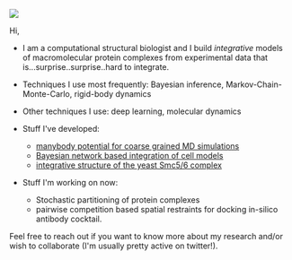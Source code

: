 ![](cmg.gif)  

Hi,

- I am a computational structural biologist and I build *integrative* models of macromolecular protein complexes from experimental data that is...surprise..surprise..hard to integrate. 

- Techniques I use most frequently: Bayesian inference, Markov-Chain-Monte-Carlo, rigid-body dynamics

- Other techniques I use: deep learning, molecular dynamics

- Stuff I've developed: 
  - [manybody potential for coarse grained MD simulations](https://docs.lammps.org/pair_local_density.html)
  - [Bayesian network based integration of cell models](https://github.com/tanmoy7989/bayesian_metamodeling_tutorial)
  - [integrative structure of the yeast Smc5/6 complex](https://github.com/integrativemodeling/smc56_nse256)

- Stuff I'm working on now: 
  - Stochastic partitioning of protein complexes
  - pairwise competition based spatial restraints for docking in-silico antibody cocktail.

Feel free to reach out if you want to know more about my research and/or wish to collaborate (I'm usually pretty active on twitter!).  
